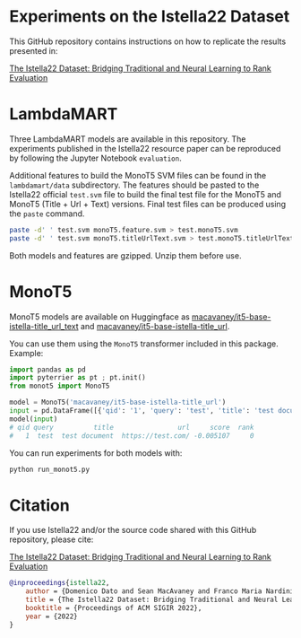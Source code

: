 # Experiments on the Istella22 Dataset

This GitHub repository contains instructions on how to replicate the results presented in:

[The Istella22 Dataset: Bridging Traditional and Neural Learning to Rank Evaluation](https://dl.acm.org/doi/abs/10.1145/3477495.3531740)

# LambdaMART

Three LambdaMART models are available in this repository. The experiments published in the Istella22 resource paper can be reproduced by following the Jupyter Notebook `evaluation`.

Additional features to build the MonoT5 SVM files can be found in the `lambdamart/data` subdirectory. The features should be pasted to the Istella22 official `test.svm` file to build the final test file for the MonoT5 and MonoT5 (Title + Url + Text) versions. Final test files can be produced using the `paste` command.

```bash
paste -d' ' test.svm monoT5.feature.svm > test.monoT5.svm
paste -d' ' test.svm monoT5.titleUrlText.svm > test.monoT5.titleUrlText.svm
```

Both models and features are gzipped. Unzip them before use.

# MonoT5

MonoT5 models are available on Huggingface as [macavaney/it5-base-istella-title_url_text](https://huggingface.co/macavaney/it5-base-istella-title_url_text) and
[macavaney/it5-base-istella-title_url](https://huggingface.co/macavaney/it5-base-istella-title_url).

You can use them using the `MonoT5` transformer included in this package. Example:

```python
import pandas as pd
import pyterrier as pt ; pt.init()
from monot5 import MonoT5

model = MonoT5('macavaney/it5-base-istella-title_url')
input = pd.DataFrame([{'qid': '1', 'query': 'test', 'title': 'test document', 'url': 'https://test.com/'}])
model(input)
# qid query          title                url     score  rank
#   1  test  test document  https://test.com/ -0.005107     0
```

You can run experiments for both models with:
```bash
python run_monot5.py
```

# Citation

If you use Istella22 and/or the source code shared with this GitHub repository, please cite:

[The Istella22 Dataset: Bridging Traditional and Neural Learning to Rank Evaluation](https://dl.acm.org/doi/abs/10.1145/3477495.3531740)

```bibtex
@inproceedings{istella22,
    author = {Domenico Dato and Sean MacAvaney and Franco Maria Nardini and Raffaele Perego and Nicola Tonellotto},
    title = {The Istella22 Dataset: Bridging Traditional and Neural Learning to Rank Evaluation},
    booktitle = {Proceedings of ACM SIGIR 2022},
    year = {2022}
}
```

